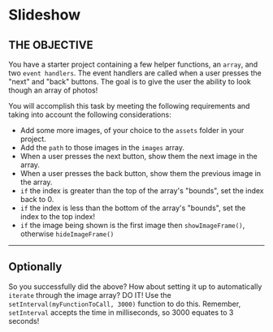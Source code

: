 # Slideshow
 
## THE OBJECTIVE
You have a starter project containing a few helper functions, an `array`, and two `event handlers`. The event handlers are called when a user presses the "next" and "back" buttons. The goal is to give the user the ability to look though an array of photos!

You will accomplish this task by meeting the following requirements and taking into account the following considerations:
* Add some more images, of your choice to the `assets` folder in your project.
* Add the `path` to those images in the `images` array.
* When a user presses the next button, show them the next image in the array.
* When a user presses the back button, show them the previous image in the array.
* `if` the index is greater than the top of the array's "bounds", set the index back to 0.
* `if` the index is less than the bottom of the array's "bounds", set the index to the top index!
* `if` the image being shown is the first image then `showImageFrame()`, otherwise `hideImageFrame()`
-----
## Optionally
So you successfully did the above? How about setting it up to automatically `iterate` through the image array? DO IT! Use the `setInterval(myFunctionToCall, 3000)` function to do this. Remember, `setInterval` accepts the time in milliseconds, so 3000 equates to 3 seconds!